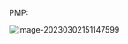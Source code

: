 PMP:

![image-20230302151147599](D:\lidongNodesGitHup\lidongNodes\typora\img\image-20230302151147599.png)